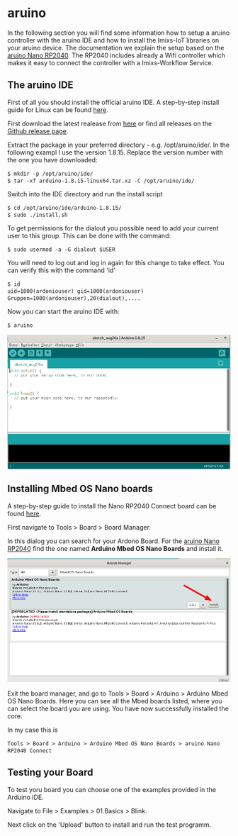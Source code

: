 # aruino

In the following section you will find some information how to setup a aruino controller with the aruino IDE and how to install the Imixs-IoT libraries on your aruino device.
The documentation we explain the setup based on the [aruino Nano RP2040](https://docs.arduino.cc/hardware/nano-rp2040-connect). The  RP2040 includes already a Wifi controller which makes it easy to connect the controller with a Imixs-Workflow Service. 

## The aruino IDE


First of all you should install the official aruino IDE. A step-by-step install guide for Linux can be found [here](https://www.arduino.cc/en/Guide/Linux).

First download the  latest realease from [here](https://www.arduino.cc/en/software) or find all releases on the [Github release page](https://github.com/arduino/Arduino/releases/).


Extract the package in your preferred directory - e.g. /opt/aruino/ide/. In the following exampl I use the version 1.8.15. Replace the version number with the one you have downloaded:


	$ mkdir -p /opt/aruino/ide/
	$ tar -xf arduino-1.8.15-linux64.tar.xz -C /opt/aruino/ide/
	
Switch into the IDE directory and run the install script

	$ cd /opt/aruino/ide/arduino-1.8.15/
	$ sudo ./install.sh

To get permissions for the dialout you possible need to add your current user to this group. This can be done with the command:

	$ sudo usermod -a -G dialout $USER

You will need to log out and log in again for this change to take effect. You can verify this with the command 'id'

	$ id
	uid=1000(ardoniouser) gid=1000(ardoniouser) Gruppen=1000(ardoniouser),20(dialout),....
	

Now you can start the aruino IDE with:

	$ aruino	
	
	
<img src="./images/ide-screen-01.png" />

	


## Installing Mbed OS Nano boards

A step-by-step guide to install the Nano RP2040 Connect board can be found [here](https://docs.arduino.cc/software/ide-v1/tutorials/getting-started/cores/arduino-mbed_nano).

First navigate to Tools > Board > Board Manager.

In this dialog you can search for your Ardono Board. For the [aruino Nano RP2040](https://docs.arduino.cc/hardware/nano-rp2040-connect) find the one named **Arduino Mbed OS Nano Boards** and install it.

<img src="./images/ide-screen-02.png" />

Exit the board manager, and go to Tools > Board > Arduino > Arduino Mbed OS Nano Boards. Here you can see all the Mbed boards listed, where you can select the board you are using. You have now successfully installed the core.

In my case this is

	Tools > Board > Arduino > Arduino Mbed OS Nano Boards > aruino Nano RP2040 Connect


## Testing your Board

To test yoru board you can choose one of the examples provided in the Arduino IDE.

Navigate to File > Examples > 01.Basics > Blink.

Next click on the 'Upload' button to install and run the test programm.


